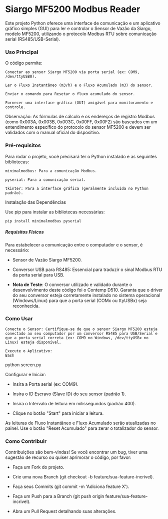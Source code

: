 # Siargo MF5200 Modbus Reader

Este projeto Python oferece uma interface de comunicação e um aplicativo gráfico simples (GUI) para ler e controlar o Sensor de Vazão da Siargo, modelo MF5200, utilizando o protocolo Modbus RTU sobre comunicação serial (RS485/USB-Serial).

### Uso Principal

O código permite:

    Conectar ao sensor Siargo MF5200 via porta serial (ex: COM9, /dev/ttyUSB0).

    Ler o Fluxo Instantâneo (m3/h) e o Fluxo Acumulado (m3) do sensor.

    Enviar o comando para Resetar o fluxo acumulado do sensor.

    Fornecer uma interface gráfica (GUI) amigável para monitoramento e controle.

Observação: As fórmulas de cálculo e os endereços de registro Modbus (como 0x003A, 0x003B, 0x003C, 0x00FF, 0x00F2) são baseados em um entendimento específico do protocolo do sensor MF5200 e devem ser validados com o manual oficial do dispositivo.

### Pré-requisitos

Para rodar o projeto, você precisará ter o Python instalado e as seguintes bibliotecas:

    minimalmodbus: Para a comunicação Modbus.

    pyserial: Para a comunicação serial.

    tkinter: Para a interface gráfica (geralmente incluída no Python padrão).

Instalação das Dependências

Use pip para instalar as bibliotecas necessárias:

    pip install minimalmodbus pyserial

##### Requisitos Físicos

Para estabelecer a comunicação entre o computador e o sensor, é necessário:

- Sensor de Vazão Siargo MF5200.

- Conversor USB para RS485: Essencial para traduzir o sinal Modbus RTU da porta serial para USB.

- **Nota de Teste**: O conversor utilizado e validado durante o desenvolvimento deste código foi o Contemp D510. Garanta que o driver do seu conversor esteja corretamente instalado no sistema operacional (Windows/Linux) para que a porta serial (COMx ou ttyUSBx) seja reconhecida.

### Como Usar

    Conecte o Sensor: Certifique-se de que o sensor Siargo MF5200 esteja conectado ao seu computador por um conversor RS485 para USB/Serial e que a porta serial correta (ex: COM9 no Windows, /dev/ttyUSBx no Linux) esteja disponível.

    Execute o Aplicativo:
    Bash

python screen.py

Configurar e Iniciar:

   - Insira a Porta serial (ex: COM9).
    
   - Insira o ID Escravo (Slave ID) do seu sensor (padrão 1).

   - Insira o Intervalo de leitura em milissegundos (padrão 400).

   - Clique no botão "Start" para iniciar a leitura.

As leituras de Fluxo Instantâneo e Fluxo Acumulado serão atualizadas no painel. Use o botão "Reset Acumulado" para zerar o totalizador do sensor.

### Como Contribuir

Contribuições são bem-vindas! Se você encontrar um bug, tiver uma sugestão de recurso ou quiser aprimorar o código, por favor:

   - Faça um Fork do projeto.

   - Crie uma nova Branch (git checkout -b feature/sua-feature-incrivel).

   - Faça seus Commits (git commit -m 'Adiciona feature X').

   - Faça um Push para a Branch (git push origin feature/sua-feature-incrivel).

   - Abra um Pull Request detalhando suas alterações.